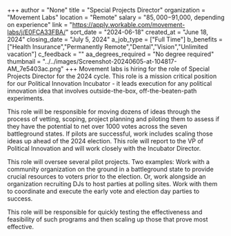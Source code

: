 +++
author = "None"
title = "Special Projects Director"
organization = "Movement Labs"
location = "Remote"
salary = "$85,000-$91,000, depending on experience"
link = "https://apply.workable.com/movement-labs/j/E0FCA33FBA/"
sort_date = "2024-06-18"
created_at = "June 18, 2024"
closing_date = "July 5, 2024"
a_job_type = ["Full Time"]
b_benefits = ["Health Insurance","Permanently Remote","Dental","Vision","Unlimited vacation"]
c_feedback = ""
aa_degrees_required = "No degree required"
thumbnail = "../../images/Screenshot-20240605-at-104817-AM_7e5403ac.png"
+++
Movement labs is hiring for the role of Special Projects Director for the 2024 cycle. This role is a mission critical position for our Political Innovation Incubator - it leads execution for any political innovation idea that involves outside-the-box, off-the-beaten-path experiments. 

This role will be responsible for moving dozens of ideas through the process of vetting, scoping, project planning and piloting them to assess if they have the potential to net over 1000 votes across the seven battleground states. If pilots are successful, work includes scaling those ideas up ahead of the 2024 election. This role will report to the VP of Political Innovation and will work closely with the Incubator Director. 

This role will oversee several pilot projects. Two examples: Work with a community organization on the ground in a battleground state to provide crucial resources to voters prior to the election. Or, work alongside an organization recruiting DJs to host parties at polling sites. Work with them to coordinate and execute the early vote and election day parties to success.

This role will be responsible for quickly testing the effectiveness and feasibility of such programs and then scaling up those that prove most effective.